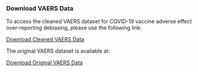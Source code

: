 ### Download VAERS Data
To access the cleaned VAERS dataset for COVID-19 vaccine adverse effect over-reporting debiasing, please use the following link:

[Download Cleaned VAERS Data](https://drive.google.com/file/d/1_1RpCmsFFtjZ7EaSA6OiD_5utOdFkPxv/view?usp=sharing)

The original VAERS dataset is available at:

[Download Original VAERS Data](https://vaers.hhs.gov/data/dataguide.html)
